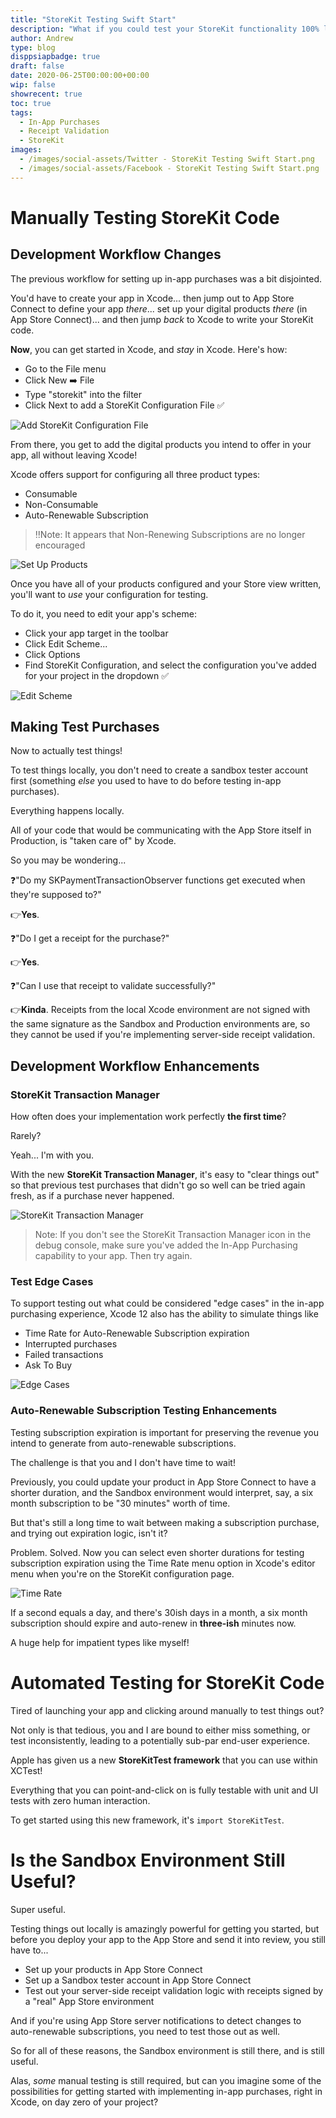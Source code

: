 ```yaml
---
title: "StoreKit Testing Swift Start"
description: "What if you could test your StoreKit functionality 100% locally while developing?  With StoreKit testing, now you can!"
author: Andrew
type: blog
disppsiapbadge: true
draft: false
date: 2020-06-25T00:00:00+00:00
wip: false
showrecent: true
toc: true
tags:
  - In-App Purchases
  - Receipt Validation
  - StoreKit
images:
  - /images/social-assets/Twitter - StoreKit Testing Swift Start.png
  - /images/social-assets/Facebook - StoreKit Testing Swift Start.png
---
```


# Manually Testing StoreKit Code
## Development Workflow Changes

The previous workflow for setting up in-app purchases was a bit disjointed.

You'd have to create your app in Xcode... then jump out to App Store Connect to define your app *there*... set up your digital products *there* (in App Store Connect)... and then jump *back* to Xcode to write your StoreKit code.

**Now**, you can get started in Xcode, and *stay* in Xcode.  Here's how:

* Go to the File menu
* Click New ➡️ File
* Type "storekit" into the filter
* Click Next to add a StoreKit Configuration File ✅



![Add StoreKit Configuration File](add-storekit-configuration.gif)

From there, you get to add the digital products you intend to offer in your app, all without leaving Xcode!

Xcode offers support for configuring all three product types:

* Consumable
* Non-Consumable
* Auto-Renewable Subscription

>‼️Note: It appears that Non-Renewing Subscriptions are no longer encouraged

![Set Up Products](set-up-products.png)

Once you have all of your products configured and your Store view written, you'll want to *use* your configuration for testing.

To do it, you need to edit your app's scheme:

* Click your app target in the toolbar
* Click Edit Scheme...
* Click Options
* Find StoreKit Configuration, and select the configuration you've added for your project in the dropdown ✅

![Edit Scheme](edit-scheme.gif)

## Making Test Purchases
Now to actually test things!

To test things locally, you don't need to create a sandbox tester account first (something *else* you used to have to do before testing in-app purchases).

Everything happens locally.  

All of your code that would be communicating with the App Store itself in Production, is "taken care of" by Xcode.  

So you may be wondering... 

❓"Do my SKPaymentTransactionObserver functions get executed when they're supposed to?"

👉**Yes**.

❓"Do I get a receipt for the purchase?"

👉**Yes**.

❓"Can I use that receipt to validate successfully?"

👉**Kinda**. Receipts from the local Xcode environment are not signed with the same signature as the Sandbox and Production environments are, so they cannot be used if you're implementing server-side receipt validation.

## Development Workflow Enhancements

### StoreKit Transaction Manager
How often does your implementation work perfectly **the first time**?  

Rarely?  

Yeah... I'm with you.  

With the new **StoreKit Transaction Manager**, it's easy to "clear things out" so that previous test purchases that didn't go so well can be tried again fresh, as if a purchase never happened.

![StoreKit Transaction Manager](storekit-transaction-manager.gif)

>Note: If you don't see the StoreKit Transaction Manager icon in the debug console, make sure you've added the In-App Purchasing capability to your app.  Then try again.

### Test Edge Cases
To support testing out what could be considered "edge cases" in the in-app purchasing experience, Xcode 12 also has the ability to simulate things like

* Time Rate for Auto-Renewable Subscription expiration
* Interrupted purchases
* Failed transactions
* Ask To Buy

![Edge Cases](edge-cases.png)

### Auto-Renewable Subscription Testing Enhancements
Testing subscription expiration is important for preserving the revenue you intend to generate from auto-renewable subscriptions.

The challenge is that you and I don't have time to wait!

Previously, you could update your product in App Store Connect to have a shorter duration, and the Sandbox environment would interpret, say, a six month subscription to be "30 minutes" worth of time.

But that's still a long time to wait between making a subscription purchase, and trying out expiration logic, isn't it?

Problem. Solved.  Now you can select even shorter durations for testing subscription expiration using the Time Rate menu option in Xcode's editor menu when you're on the StoreKit configuration page.

![Time Rate](time-rate.png)

If a second equals a day, and there's 30ish days in a month, a six month subscription should expire and auto-renew in **three-ish** minutes now.

A huge help for impatient types like myself!

# Automated Testing for StoreKit Code
Tired of launching your app and clicking around manually to test things out?

Not only is that tedious, you and I are bound to either miss something, or test inconsistently, leading to a potentially sub-par end-user experience.

Apple has given us a new **StoreKitTest framework** that you can use within XCTest!

Everything that you can point-and-click on is fully testable with unit and UI tests with zero human interaction.

To get started using this new framework, it's `import StoreKitTest`.

# Is the Sandbox Environment Still Useful?
Super useful.

Testing things out locally is amazingly powerful for getting you started, but before you deploy your app to the App Store and send it into review, you still have to...

* Set up your products in App Store Connect
* Set up a Sandbox tester account in App Store Connect
* Test out your server-side receipt validation logic with receipts signed by a "real" App Store environment

And if you're using App Store server notifications to detect changes to auto-renewable subscriptions, you need to test those out as well.

So for all of these reasons, the Sandbox environment is still there, and is still useful.

Alas, *some* manual testing is still required, but can you imagine some of the possibilities for getting started with implementing in-app purchases, right in Xcode, on day zero of your project?